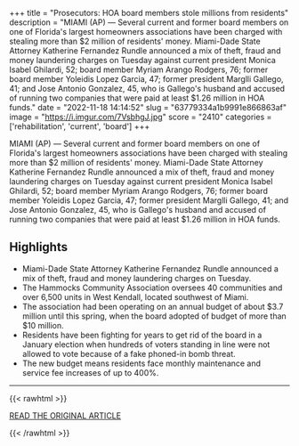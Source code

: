 +++
title = "Prosecutors: HOA board members stole millions from residents"
description = "MIAMI (AP) — Several current and former board members on one of Florida's largest homeowners associations have been charged with stealing more than $2 million of residents' money. Miami-Dade State Attorney Katherine Fernandez Rundle announced a mix of theft, fraud and money laundering charges on Tuesday against current president Monica Isabel Ghilardi, 52; board member Myriam Arango Rodgers, 76; former board member Yoleidis Lopez Garcia, 47; former president Marglli Gallego, 41; and Jose Antonio Gonzalez, 45, who is Gallego's husband and accused of running two companies that were paid at least $1.26 million in HOA funds."
date = "2022-11-18 14:14:52"
slug = "63779334a1b9991e866863af"
image = "https://i.imgur.com/7VsbhgJ.jpg"
score = "2410"
categories = ['rehabilitation', 'current', 'board']
+++

MIAMI (AP) — Several current and former board members on one of Florida's largest homeowners associations have been charged with stealing more than $2 million of residents' money. Miami-Dade State Attorney Katherine Fernandez Rundle announced a mix of theft, fraud and money laundering charges on Tuesday against current president Monica Isabel Ghilardi, 52; board member Myriam Arango Rodgers, 76; former board member Yoleidis Lopez Garcia, 47; former president Marglli Gallego, 41; and Jose Antonio Gonzalez, 45, who is Gallego's husband and accused of running two companies that were paid at least $1.26 million in HOA funds.

## Highlights

- Miami-Dade State Attorney Katherine Fernandez Rundle announced a mix of theft, fraud and money laundering charges on Tuesday.
- The Hammocks Community Association oversees 40 communities and over 6,500 units in West Kendall, located southwest of Miami.
- The association had been operating on an annual budget of about $3.7 million until this spring, when the board adopted of budget of more than $10 million.
- Residents have been fighting for years to get rid of the board in a January election when hundreds of voters standing in line were not allowed to vote because of a fake phoned-in bomb threat.
- The new budget means residents face monthly maintenance and service fee increases of up to 400%.

---

{{< rawhtml >}}
  <p class="article-category">
    <a target="_blank" href="https://apnews.com/article/business-miami-florida-theft-420f9d408c0c7d2efe5063fb90da0871">READ THE ORIGINAL ARTICLE</a>
  </p>
{{< /rawhtml >}}

